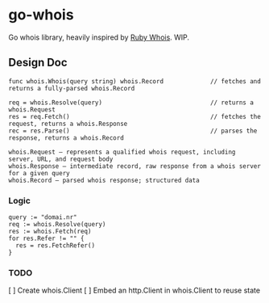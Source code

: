 # go-whois

Go whois library, heavily inspired by [Ruby Whois](https://github.com/weppos/whois). WIP.

## Design Doc

```
func whois.Whois(query string) whois.Record             // fetches and returns a fully-parsed whois.Record

req = whois.Resolve(query)                              // returns a whois.Request
res = req.Fetch()                                       // fetches the request, returns a whois.Response
rec = res.Parse()                                       // parses the response, returns a whois.Record

whois.Request — represents a qualified whois request, including server, URL, and request body
whois.Response — intermediate record, raw response from a whois server for a given query
whois.Record — parsed whois response; structured data
```

### Logic

```
query := "domai.nr"
req := whois.Resolve(query)
res := whois.Fetch(req)
for res.Refer != "" {
  res = res.FetchRefer()
}
```

### TODO

[ ] Create whois.Client
[ ] Embed an http.Client in whois.Client to reuse state

